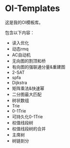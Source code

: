 # OI-Templates

这是我的OI模板库。

包含以下内容：

* 读入优化
* 动态rmq
* AC自动机
* 无向图的割顶和桥
* 有向图的强联通分量&重建图
* 2-SAT
* spfa
* Dijkstra
* 矩阵乘法&快速幂
* 二分图最大匹配
* 树状数组
* Trie
* 0-1Trie
* 可持久化0-1Trie
* 权值线段树
* 权值线段树的合并
* 主席树
* 树链剖分